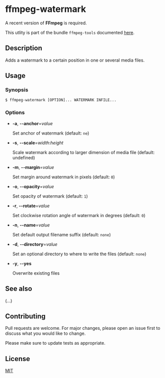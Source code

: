 # ffmpeg-watermark

A recent version of **FFmpeg** is required.

This utlity is part of the bundle `ffmpeg-tools` documented [here](../../README.md).

## Description

Adds a watermark to a certain position in one or several media files.

## Usage

### Synopsis

```console
$ ffmpeg-watermark [OPTION]... WATERMARK INFILE...
```

### Options

- **-a**, **--anchor**=_value_

  Set anchor of watermark (default: `ne`)

- **-s**, **--scale**=_width_:_height_

  Scale watermark according to larger dimension of media file (default: undefined)

- **-m**, **--margin**=_value_

  Set margin around watermark in pixels (default: `0`)

- **-o**, **--opacity**=_value_

  Set opacity of watermark (default: `1`)

- **-r**, **--rotate**=_value_

  Set clockwise rotation angle of watermark in degrees (default: `0`)

- **-n**, **--name**=_value_

  Set default output filename suffix (default: `none`)

- **-d**, **--directory**=_value_

  Set an optional directory to where to write the files (default: `none`)

- **-y**, **--yes**

  Overwrite existing files

## See also

(...)

## Contributing

Pull requests are welcome. For major changes, please open an issue first to discuss what you would like to change.

Please make sure to update tests as appropriate.

## License

[MIT](https://choosealicense.com/licenses/mit/)
